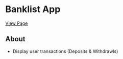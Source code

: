 # Banklist App

[View Page](https://amrdesai.github.io/bankist-app/)

## About

-   Display user transactions (Deposits & Withdrawls)
